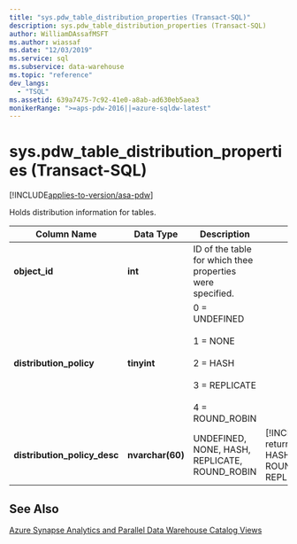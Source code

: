 ```yaml
---
title: "sys.pdw_table_distribution_properties (Transact-SQL)"
description: sys.pdw_table_distribution_properties (Transact-SQL)
author: WilliamDAssafMSFT
ms.author: wiassaf
ms.date: "12/03/2019"
ms.service: sql
ms.subservice: data-warehouse
ms.topic: "reference"
dev_langs:
  - "TSQL"
ms.assetid: 639a7475-7c92-41e0-a8ab-ad630eb5aea3
monikerRange: ">=aps-pdw-2016||=azure-sqldw-latest"
---
```

# sys.pdw_table_distribution_properties (Transact-SQL)
[!INCLUDE[applies-to-version/asa-pdw](../../includes/applies-to-version/asa-pdw.md)]

  Holds distribution information for tables.  
  
|Column Name|Data Type|Description|Range|  
|-----------------|---------------|-----------------|-----------|  
|**object_id**|**int**|ID of the table for which thee properties were specified.||  
|**distribution_policy**|**tinyint**|0 = UNDEFINED<br /><br /> 1 = NONE<br /><br /> 2 = HASH<br /><br /> 3 = REPLICATE<br /><br /> 4 = ROUND_ROBIN||  
|**distribution_policy_desc**|**nvarchar(60)**|UNDEFINED, NONE, HASH, REPLICATE, ROUND_ROBIN|[!INCLUDE[ssSDW](../../includes/sssdw-md.md)] returns either HASH, ROUND_ROBIN or REPLICATE.|  
  
## See Also  
 [Azure Synapse Analytics and Parallel Data Warehouse Catalog Views](../../relational-databases/system-catalog-views/sql-data-warehouse-and-parallel-data-warehouse-catalog-views.md)  
  
  
